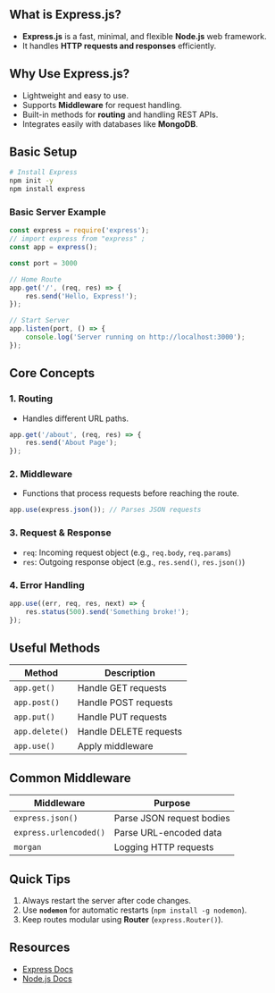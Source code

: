 ## What is Express.js?
- **Express.js** is a fast, minimal, and flexible **Node.js** web framework.
- It handles **HTTP requests and responses** efficiently.

## Why Use Express.js?
- Lightweight and easy to use.
- Supports **Middleware** for request handling.
- Built-in methods for **routing** and handling REST APIs.
- Integrates easily with databases like **MongoDB**.

## Basic Setup
```bash
# Install Express
npm init -y
npm install express
```

### Basic Server Example

```js
const express = require('express');
// import express from "express" ;
const app = express();

const port = 3000

// Home Route
app.get('/', (req, res) => {
    res.send('Hello, Express!');
});

// Start Server
app.listen(port, () => {
    console.log('Server running on http://localhost:3000');
});
```

## Core Concepts
### 1. **Routing**
- Handles different URL paths.
```js
app.get('/about', (req, res) => {
    res.send('About Page');
});
```

### 2. **Middleware**
- Functions that process requests before reaching the route.
```js
app.use(express.json()); // Parses JSON requests
```

### 3. **Request & Response**
- `req`: Incoming request object (e.g., `req.body`, `req.params`)
- `res`: Outgoing response object (e.g., `res.send()`, `res.json()`)

### 4. **Error Handling**
```js
app.use((err, req, res, next) => {
    res.status(500).send('Something broke!');
});
```

## Useful Methods
| Method       | Description                  |
|--------------|------------------------------|
| `app.get()`  | Handle GET requests          |
| `app.post()` | Handle POST requests         |
| `app.put()`  | Handle PUT requests          |
| `app.delete()`| Handle DELETE requests      |
| `app.use()`  | Apply middleware             |

## Common Middleware
| Middleware          | Purpose                        |
|---------------------|--------------------------------|
| `express.json()`    | Parse JSON request bodies      |
| `express.urlencoded()` | Parse URL-encoded data   |
| `morgan`            | Logging HTTP requests          |

## Quick Tips
1. Always restart the server after code changes.
2. Use **`nodemon`** for automatic restarts (`npm install -g nodemon`).
3. Keep routes modular using **Router** (`express.Router()`).

## Resources
- [Express Docs](https://expressjs.com/)
- [Node.js Docs](https://nodejs.org/)
